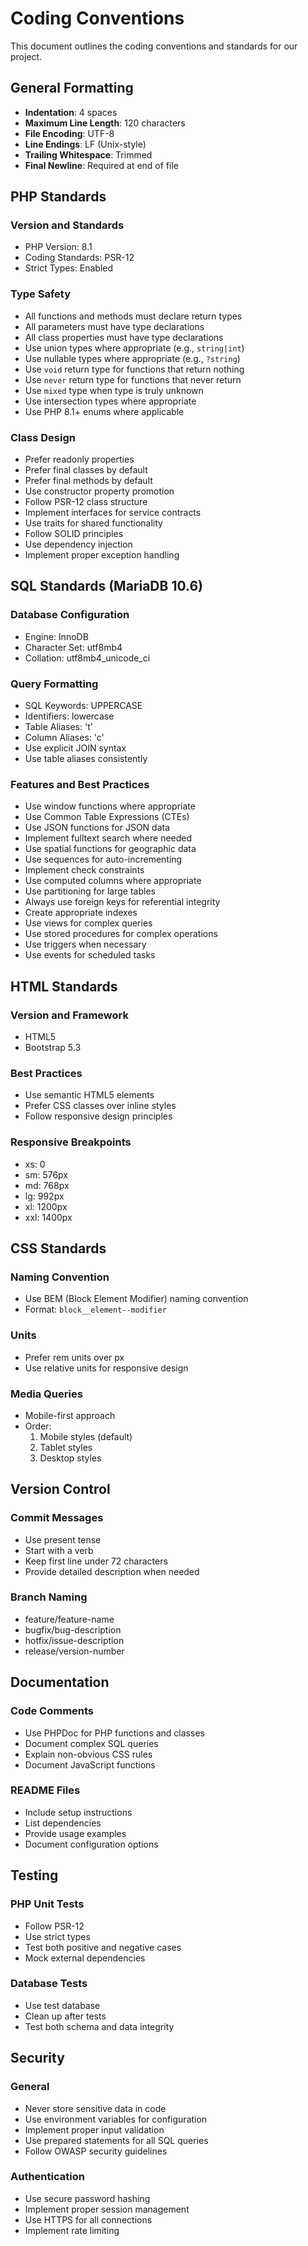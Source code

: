 # Coding Conventions

This document outlines the coding conventions and standards for our project.

## General Formatting

- **Indentation**: 4 spaces
- **Maximum Line Length**: 120 characters
- **File Encoding**: UTF-8
- **Line Endings**: LF (Unix-style)
- **Trailing Whitespace**: Trimmed
- **Final Newline**: Required at end of file

## PHP Standards

### Version and Standards
- PHP Version: 8.1
- Coding Standards: PSR-12
- Strict Types: Enabled


### Type Safety
- All functions and methods must declare return types
- All parameters must have type declarations
- All class properties must have type declarations
- Use union types where appropriate (e.g., `string|int`)
- Use nullable types where appropriate (e.g., `?string`)
- Use `void` return type for functions that return nothing
- Use `never` return type for functions that never return
- Use `mixed` type when type is truly unknown
- Use intersection types where appropriate
- Use PHP 8.1+ enums where applicable

### Class Design
- Prefer readonly properties
- Prefer final classes by default
- Prefer final methods by default
- Use constructor property promotion
- Follow PSR-12 class structure
- Implement interfaces for service contracts
- Use traits for shared functionality
- Follow SOLID principles
- Use dependency injection
- Implement proper exception handling

## SQL Standards (MariaDB 10.6)

### Database Configuration
- Engine: InnoDB
- Character Set: utf8mb4
- Collation: utf8mb4_unicode_ci

### Query Formatting
- SQL Keywords: UPPERCASE
- Identifiers: lowercase
- Table Aliases: 't'
- Column Aliases: 'c'
- Use explicit JOIN syntax
- Use table aliases consistently

### Features and Best Practices
- Use window functions where appropriate
- Use Common Table Expressions (CTEs)
- Use JSON functions for JSON data
- Implement fulltext search where needed
- Use spatial functions for geographic data
- Use sequences for auto-incrementing
- Implement check constraints
- Use computed columns where appropriate
- Use partitioning for large tables
- Always use foreign keys for referential integrity
- Create appropriate indexes
- Use views for complex queries
- Use stored procedures for complex operations
- Use triggers when necessary
- Use events for scheduled tasks

## HTML Standards

### Version and Framework
- HTML5
- Bootstrap 5.3

### Best Practices
- Use semantic HTML5 elements
- Prefer CSS classes over inline styles
- Follow responsive design principles

### Responsive Breakpoints
- xs: 0
- sm: 576px
- md: 768px
- lg: 992px
- xl: 1200px
- xxl: 1400px

## CSS Standards

### Naming Convention
- Use BEM (Block Element Modifier) naming convention
- Format: `block__element--modifier`

### Units
- Prefer rem units over px
- Use relative units for responsive design

### Media Queries
- Mobile-first approach
- Order:
  1. Mobile styles (default)
  2. Tablet styles
  3. Desktop styles

## Version Control

### Commit Messages
- Use present tense
- Start with a verb
- Keep first line under 72 characters
- Provide detailed description when needed

### Branch Naming
- feature/feature-name
- bugfix/bug-description
- hotfix/issue-description
- release/version-number

## Documentation

### Code Comments
- Use PHPDoc for PHP functions and classes
- Document complex SQL queries
- Explain non-obvious CSS rules
- Document JavaScript functions

### README Files
- Include setup instructions
- List dependencies
- Provide usage examples
- Document configuration options

## Testing

### PHP Unit Tests
- Follow PSR-12
- Use strict types
- Test both positive and negative cases
- Mock external dependencies

### Database Tests
- Use test database
- Clean up after tests
- Test both schema and data integrity

## Security

### General
- Never store sensitive data in code
- Use environment variables for configuration
- Implement proper input validation
- Use prepared statements for all SQL queries
- Follow OWASP security guidelines

### Authentication
- Use secure password hashing
- Implement proper session management
- Use HTTPS for all connections
- Implement rate limiting 